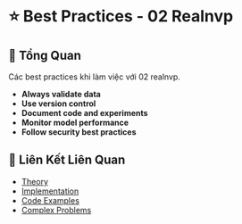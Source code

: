 # ⭐ Best Practices - 02 Realnvp

## 🎯 Tổng Quan

Các best practices khi làm việc với 02 realnvp.

- **Always validate data**
- **Use version control**
- **Document code and experiments**
- **Monitor model performance**
- **Follow security best practices**

## 🔗 Liên Kết Liên Quan

- [Theory](./THEORY_02_realnvp.md)
- [Implementation](./IMPLEMENTATION_02_realnvp.md)
- [Code Examples](./CODE_EXAMPLES_02_realnvp.md)
- [Complex Problems](./COMPLEX_PROBLEMS.md)
